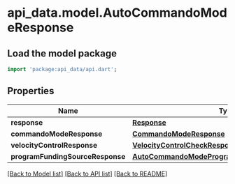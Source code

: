# api_data.model.AutoCommandoModeResponse

## Load the model package
```dart
import 'package:api_data/api.dart';
```

## Properties
Name | Type | Description | Notes
------------ | ------------- | ------------- | -------------
**response** | [**Response**](Response.md) |  | [optional] 
**commandoModeResponse** | [**CommandoModeResponse**](CommandoModeResponse.md) |  | [optional] 
**velocityControlResponse** | [**VelocityControlCheckResponse**](VelocityControlCheckResponse.md) |  | [optional] 
**programFundingSourceResponse** | [**AutoCommandoModeProgramFundingSourceResponse**](AutoCommandoModeProgramFundingSourceResponse.md) |  | [optional] 

[[Back to Model list]](../README.md#documentation-for-models) [[Back to API list]](../README.md#documentation-for-api-endpoints) [[Back to README]](../README.md)


